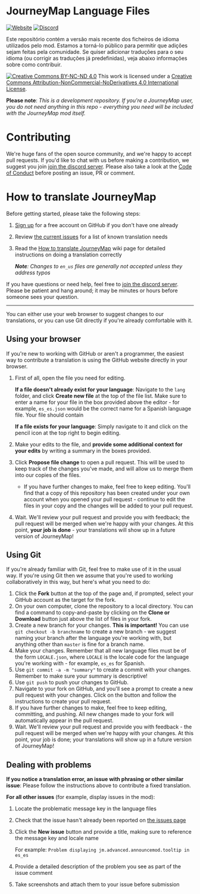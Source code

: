 JourneyMap Language Files
=========================

[![Website](https://img.shields.io/badge/Website-journeymap.info-FF7139?logo=Mozilla%20Firefox)](https://journeymap.info) [![Discord](https://img.shields.io/discord/239040424214396929?color=7289DA&label=Discord&logo=Discord)](https://discord.gg/eP8gE69)

Este repositório contém a versão mais recente dos ficheiros de idioma utilizados pelo mod. Estamos a torná-lo público para permitir que adições sejam feitas pela comunidade. Se quiser adicionar traduções para o seu idioma (ou corrigir as traduções já predefinidas), veja abaixo informações sobre como contribuir.

[![Creative Commons BY-NC-ND 4.0](https://licensebuttons.net/l/by-nc-nd/4.0/88x31.png)](http://creativecommons.org/licenses/by-nc-nd/4.0/)
This work is licensed under a 
[Creative Commons Attribution-NonCommercial-NoDerivatives 4.0 International License](http://creativecommons.org/licenses/by-nc-nd/4.0/).

**Please note**: _This is a development repository. If you're a JourneyMap user, you do not need anything in this
repo - everything you need will be included with the JourneyMap mod itself._

Contributing
============

We're huge fans of the open source community, and we're happy to accept pull requests. If you'd like to chat with us
before making a contribution, we suggest you join [join the discord server](https://discord.gg/eP8gE69). Please also 
take a look at the [Code of Conduct](CONDUCT.md) before posting an issue, PR or comment.

How to translate JourneyMap
===========================

Before getting started, please take the following steps:

1. [Sign up](https://github.com/join) for a free account on GitHub if you don't have one already
1. Review [the current issues](https://github.com/TeamJM/language-files/issues) for a list of known translation needs
1. Read the [How to translate JourneyMap](https://journeymap.info/Translate_JourneyMap_For_Your_Language) wiki page 
   for detailed instructions on doing a translation correctly

   _**Note**: Changes to `en_us` files are generally not accepted unless they address typos_

If you have questions or need help, feel free to [join the discord server](https://discord.gg/eP8gE69). Please be
patient and hang around; it may be minutes or hours before someone sees your question.

---

You can either use your web browser to suggest changes to our translations, or you can use Git directly if you're
already comfortable with it.

Using your browser
------------------

If you're new to working with GitHub or aren't a programmer, the easiest way to contribute a translation is using the
GitHub website directly in your browser.

1. First of all, open the file you need for editing.

   **If a file doesn't already exist for your language**: Navigate to the `lang` folder, and click **Create new file** at 
   the top of the file list. Make sure to enter a name for your file in the box provided above the editor - for example,
   `es_es.json` would be the correct name for a Spanish language file. Your file should contain 
    
   **If a file exists for your language**: Simply navigate to it and click on the pencil icon at the top right to begin 
   editing.
1. Make your edits to the file, and **provide some additional context for your edits** by writing a summary in the boxes 
   provided.
1. Click **Propose file change** to open a pull request. This will be used to keep track of the changes you've made, and
   will allow us to merge them into our copies of the files.

   * If you have further changes to make, feel free to keep editing. You'll find that a copy of this repository has
     been created under your own account when you opened your pull request - continue to edit the files in your copy
     and the changes will be added to your pull request.
1. Wait. We'll review your pull request and provide you with feedback; the pull request will be merged when we're
   happy with your changes. At this point, **your job is done** - your translations will show up in a future version of
   JourneyMap!

Using Git
---------

If you're already familiar with Git, feel free to make use of it in the usual way. If you're using Git then we assume
that you're used to working collaboratively in this way, but here's what you need to do:

1. Click the **Fork** button at the top of the page and, if prompted, select your GitHub account as the target for the
   fork.
1. On your own computer, clone the repository to a local directory. You can find a command to copy-and-paste by clicking
   on the **Clone or Download** button just above the list of files in your fork.
1. Create a new branch for your changes. **This is important!** You can use `git checkout -b branchname` to create
   a new branch - we suggest naming your branch after the language you're working with, but anything other than
   `master` is fine for a branch name.
1. Make your changes. Remember that all new language files must be of the form `LOCALE.json`, where `LOCALE` is the
   locale code for the language you're working with - for example, `es_es` for Spanish.
1. Use `git commit -a -m "summary"` to create a commit with your changes. Remember to make sure your summary is
   descriptive!
1. Use `git push` to push your changes to GitHub.
1. Navigate to your fork on GitHub, and you'll see a prompt to create a new pull request with your changes. Click on
   the button and follow the instructions to create your pull request.
1. If you have further changes to make, feel free to keep editing, committing, and pushing. All new changes made to
   your fork will automatically appear in the pull request.
1. Wait. We'll review your pull request and provide you with feedback - the pull request will be merged when we're
   happy with your changes. At this point, your job is done; your translations will show up in a future version of
   JourneyMap!

Dealing with problems
---------------------

**If you notice a translation error, an issue with phrasing or other similar issue**: Please follow the instructions
above to contribute a fixed translation.

**For all other issues** (for example, display issues in the mod):

1. Locate the problematic message key in the language files
1. Check that the issue hasn't already been reported on [the issues page](https://github.com/TeamJM/language-files/issues)
1. Click the **New issue** button and provide a title, making sure to reference the message key and locale name
   
   For example: `Problem displaying jm.advanced.announcemod.tooltip in es_es`
1. Provide a detailed description of the problem you see as part of the issue comment
1. Take screenshots and attach them to your issue before submission
